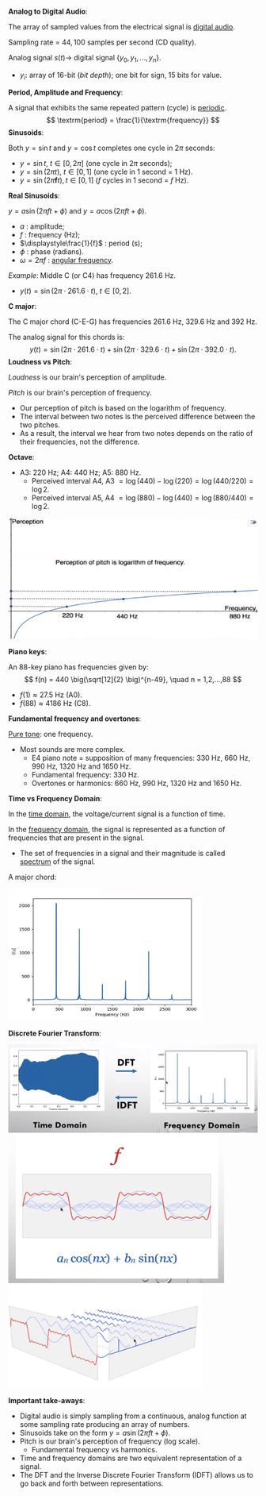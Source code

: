 **Analog to Digital Audio**:

The array of sampled values from the electrical signal is <u>digital audio</u>.

Sampling rate = $44,100$ samples per second (CD quality).

Analog signal $s(t) \rightarrow$ digital signal $\{ y_0, y_1, ..., y_n \}$.

- $y_i$: array of 16-bit (*bit depth*); one bit for sign, 15 bits for value.

**Period, Amplitude and Frequency**:

A signal that exhibits the same repeated pattern (cycle) is <u>periodic</u>.
$$
\textrm{period} = \frac{1}{\textrm{frequency}}
$$
**Sinusoids**:

Both $y = \sin t$ and $y = \cos t$ completes one cycle in $2\pi$ seconds:

- $y = \sin t, \ t \in [0,2\pi]$ (one cycle in $2\pi$ seconds);
- $y = \sin (2\pi t), \ t \in [0,1]$ (one cycle in $1$ second = $1$ Hz).
- $y = \sin (2\pi \boldsymbol{f} t), t \in [0,1]$ ($f$ cycles in $1$ second = $f$ Hz).

**Real Sinusoids**:

$y = a \sin (2\pi ft + \phi)$ and $y = a \cos (2\pi ft + \phi)$.

- $a$ : amplitude;
- $f$ : frequency (Hz);
- $\displaystyle\frac{1}{f}$ : period (s);
- $\phi$ : phase (radians).
- $\omega = 2\pi f$ : [angular frequency](https://en.wikipedia.org/wiki/Angular_frequency).

*Example*: Middle C (or C4) has frequency $261.6$ Hz.

- $y(t) = \sin (2\pi \cdot 261.6 \cdot t), \ t \in [0,2]$.

**C major**:

The C major chord (C-E-G) has frequencies $261.6$ Hz, $329.6$ Hz and $392$ Hz.

The analog signal for this chords is:
$$
y(t) = \sin (2\pi \cdot 261.6 \cdot t) + \sin (2\pi \cdot 329.6 \cdot t) + \sin (2\pi \cdot 392.0 \cdot t) .
$$
**Loudness vs Pitch**:

*Loudness* is our brain's perception of amplitude.

*Pitch* is our brain's perception of frequency.

- Our perception of pitch is based on the logarithm of frequency.
- The interval between two notes is the perceived difference between the two pitches.
- As a result, the interval we hear from two notes depends on the ratio of their frequencies, not the difference.

**Octave**:

- A3: $220$ Hz; A4: $440$ Hz; A5: $880$ Hz.
  - Perceived interval A4, A3 $= \log(440) - \log(220) = \log(440/220) = \log 2$.
  - Perceived interval A5, A4 $= \log(880) - \log(440) = \log(880/440) = \log 2$.

<img src='perception.PNG'>

**Piano keys**:

An 88-key piano has frequencies given by:
$$
f(n) = 440 \big(\sqrt[12]{2} \big)^{n-49}, \quad n = 1,2,...,88
$$

- $f(1) \approx 27.5$ Hz (A0).
- $f(88) \approx 4186$ Hz (C8).

**Fundamental frequency and overtones**:

<u>Pure tone</u>: one frequency.

- Most sounds are more complex.
  - E4 piano note = supposition of many frequencies: $330$ Hz, $660$ Hz, $990$ Hz, $1320$ Hz and $1650$ Hz.
  - Fundamental frequency: $330$ Hz.
  - Overtones or harmonics: $660$ Hz, $990$ Hz, $1320$ Hz and $1650$ Hz.

**Time vs Frequency Domain**:

In the <u>time domain</u>, the voltage/current signal is a function of time.

In the <u>frequency domain</u>, the signal is represented as a function of frequencies that are present in the signal.

- The set of frequencies in a signal and their magnitude is called <u>spectrum</u> of the signal.

A major chord:

<img src='a-major-chord.PNG'>

**Discrete Fourier Transform**:

<img src='dft-idft.PNG'>

<img src='dft-overlap.PNG'>

<img src='dft-decomposition.PNG'>

**Important take-aways**:

- Digital audio is simply sampling from a continuous, analog function at some sampling rate producing an array of numbers.
- Sinusoids take on the form $y = a \sin (2\pi ft + \phi)$.
- Pitch is our brain's perception of frequency (log scale).
  - Fundamental frequency vs harmonics.
- Time and frequency domains are two equivalent representation of a signal.
- The DFT and the Inverse Discrete Fourier Transform (IDFT) allows us to go back and forth between representations.

